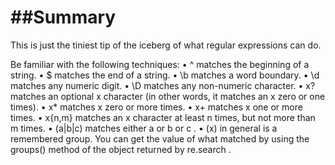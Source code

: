 ##Summary
========
This is just the tiniest tip of the iceberg of what regular expressions can do. 

Be familiar with the following techniques:
• ^ matches the beginning of a string.
• $ matches the end of a string.
• \b matches a word boundary.
• \d matches any numeric digit.
• \D matches any non-numeric character.
• x? matches an optional x character (in other words, it matches an x zero or one times).
• x* matches x zero or more times.
• x+ matches x one or more times.
• x{n,m} matches an x character at least n times, but not more than m times.
• (a|b|c) matches either a or b or c .
• (x) in general is a remembered group. You can get the value of what matched by using the groups()
method of the object returned by re.search .


